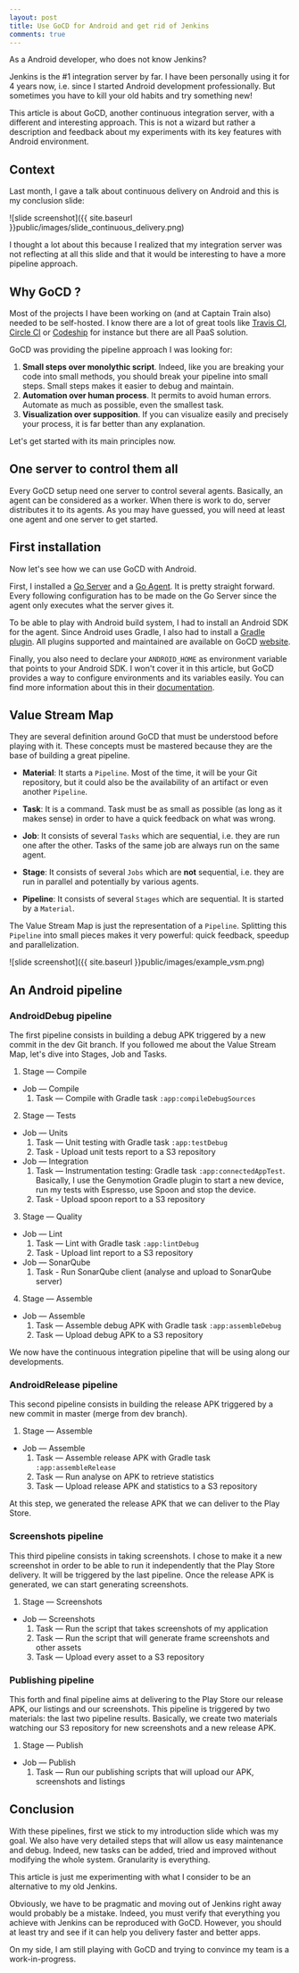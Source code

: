 ```yaml
---
layout: post
title: Use GoCD for Android and get rid of Jenkins
comments: true
---
```


As a Android developer, who does not know Jenkins?

Jenkins is the #1 integration server by far. I have been personally using it for 4 years now, i.e. since I started Android development professionally. But sometimes you have to kill your old habits and try something new!

This article is about GoCD, another continuous integration server, with a different and interesting approach. This is not a wizard but rather a description and feedback about my experiments with its key features with Android environment.

<!-- more -->

## Context

Last month, I gave a talk about continuous delivery on Android and this is my conclusion slide:

![slide screenshot]({{ site.baseurl }}public/images/slide_continuous_delivery.png)

I thought a lot about this because I realized that my integration server was not reflecting at all this slide and that it would be interesting to have a more pipeline approach.

## Why GoCD ?

Most of the projects I have been working on (and at Captain Train also) needed to be self-hosted. I know there are a lot of great tools like [Travis CI](https://travis-ci.org), [Circle CI](https://circleci.com) or [Codeship](https://codeship.com) for instance but there are all PaaS solution.

GoCD was providing the pipeline approach I was looking for:

1. **Small steps over monolythic script**. Indeed, like you are breaking your code into small methods, you should break your pipeline into small steps. Small steps makes it easier to debug and maintain.
2. **Automation over human process**. It permits to avoid human errors. Automate as much as possible, even the smallest task.
3. **Visualization over supposition**. If you can visualize easily and precisely your process, it is far better than any explanation.

Let's get started with its main principles now.

## One server to control them all

Every GoCD setup need one server to control several agents. Basically, an agent can be considered as a worker. When there is work to do, server distributes it to its agents. As you may have guessed, you will need at least one agent and one server to get started.

## First installation

Now let's see how we can use GoCD with Android.

First, I installed a [Go Server](https://docs.go.cd/current/installation/installing_go_server.html) and a [Go Agent](https://docs.go.cd/current/installation/installing_go_agent.html). It is pretty straight forward. Every following configuration has to be made on the Go Server since the agent only executes what the server gives it.

To be able to play with Android build system, I had to install an Android SDK for the agent. Since Android uses Gradle, I also had to install a [Gradle plugin](https://github.com/jmnarloch/gocd-gradle-plugin). All plugins supported and maintained are available on GoCD [website](https://www.go.cd/community/plugins.html).

Finally, you also need to declare your `ANDROID_HOME` as environment variable that points to your Android SDK. I won't cover it in this article, but GoCD provides a way to configure environments and its variables easily. You can find more information about this in their [documentation](https://docs.go.cd/current/navigation/environments_page.html).

## Value Stream Map

They are several definition around GoCD that must be understood before playing with it. These concepts must be mastered because they are the base of building a great pipeline.

- **Material**: It starts a `Pipeline`. Most of the time, it will be your Git repository, but it could also be the availability of an artifact or even another `Pipeline`.

- **Task**: It is a command. Task must be as small as possible (as long as it makes sense) in order to have a quick feedback on what was wrong.

- **Job**: It consists of several `Tasks` which are sequential, i.e. they are run one after the other. Tasks of the same job are always run on the same agent.

- **Stage**: It consists of several `Jobs` which are **not** sequential, i.e. they are run in parallel and potentially by various agents.

- **Pipeline**: It consists of several `Stages` which are sequential. It is started by a `Material`.

The Value Stream Map is just the representation of a `Pipeline`. Splitting this `Pipeline` into small pieces makes it very powerful: quick feedback, speedup and parallelization.

![slide screenshot]({{ site.baseurl }}public/images/example_vsm.png)

## An Android pipeline

### AndroidDebug pipeline

The first pipeline consists in building a debug APK triggered by a new commit in the dev Git branch. If you followed me about the Value Stream Map, let's dive into Stages, Job and Tasks.

1. Stage — Compile
  - Job — Compile
    1. Task — Compile with Gradle task `:app:compileDebugSources`
2. Stage — Tests
  - Job — Units
    1. Task — Unit testing with Gradle task `:app:testDebug`
    2. Task - Upload unit tests report to a S3 repository
  - Job — Integration
    1. Task — Instrumentation testing: Gradle task `:app:connectedAppTest`. Basically, I use the Genymotion Gradle plugin to start a new device, run my tests with Espresso, use Spoon and stop the device.
    2. Task - Upload spoon report to a S3 repository
3. Stage — Quality
  - Job — Lint
    1. Task — Lint with Gradle task `:app:lintDebug`
    2. Task - Upload lint report to a S3 repository
  - Job — SonarQube
    1. Task - Run SonarQube client (analyse and upload to SonarQube server)
4. Stage — Assemble
  - Job — Assemble
    1. Task — Assemble debug APK with Gradle task `:app:assembleDebug`
    2. Task — Upload debug APK to a S3 repository

We now have the continuous integration pipeline that will be using along our developments.

### AndroidRelease pipeline

This second pipeline consists in building the release APK triggered by a new commit in master (merge from dev branch).

1. Stage — Assemble
  - Job — Assemble
    1. Task — Assemble release APK with Gradle task `:app:assembleRelease`
    2. Task — Run analyse on APK to retrieve statistics
    3. Task — Upload release APK and statistics to a S3 repository

At this step, we generated the release APK that we can deliver to the Play Store.

### Screenshots pipeline

This third pipeline consists in taking screenshots. I chose to make it a new screenshot in order to be able to run it independently that the Play Store delivery. It will be triggered by the last pipeline. Once the release APK is generated, we can start generating screenshots.

1. Stage — Screenshots
  - Job — Screenshots
    1. Task — Run the script that takes screenshots of my application
    2. Task — Run the script that will generate frame screenshots and other assets
    3. Task — Upload every asset to a S3 repository

### Publishing pipeline

This forth and final pipeline aims at delivering to the Play Store our release APK, our listings and our screenshots. This pipeline is triggered by two materials: the last two pipeline results. Basically, we create two materials watching our S3 repository for new screenshots and a new release APK.

1. Stage — Publish
  - Job — Publish
    1. Task — Run our publishing scripts that will upload our APK, screenshots and listings

## Conclusion

With these pipelines, first we stick to my introduction slide which was my goal. We also have very detailed steps that will allow us easy maintenance and debug. Indeed, new tasks can be added, tried and improved without modifying the whole system. Granularity is everything.

This article is just me experimenting with what I consider to be an alternative to my old Jenkins.

Obviously, we have to be pragmatic and moving out of Jenkins right away would probably be a mistake. Indeed, you must verify that everything you achieve with Jenkins can be reproduced with GoCD. However, you should at least try and see if it can help you delivery faster and better apps.

On my side, I am still playing with GoCD and trying to convince my team is a work-in-progress.
